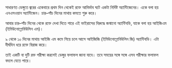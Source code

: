 সাধারণত ডেঙ্গুতে জ্বরের একেবারে প্রথম দিন থেকেই রক্তে আবির্ভাব ঘটে একটা নির্দিষ্ট অ্যান্টিজেনের। একে বলা হয় এনএসওয়ান অ্যান্টিজেন। চার–পাঁচ দিনের মাথায় কমতে শুরু করে।

আবার চার–পাঁচ দিনের থেকে রক্তে দেখা দিতে পারে এই ভাইরাসের বিরুদ্ধে জন্মানো অ্যান্টিবডি, যাকে বলা হয় আইজিএম (ইমিউনোগ্লোবিউলিন এম)।

৯ থেকে ১০ দিনের মাথায় আইজি এম কমে গিয়ে চলে আসে আইজিজি (ইমিউনোগ্লোবিউলিন জি) অ্যান্টিবডি। এটা দীর্ঘদিন ধরে রক্তে বিরাজ করে।

তাই একটি বা দুটি রক্ত পরীক্ষা করলেই ডেঙ্গুর ফলাফল জানা যাবে। তবে সময়ের সঙ্গে সঙ্গে এসব পরীক্ষার ফলাফল বদলে যেতে পারে।
